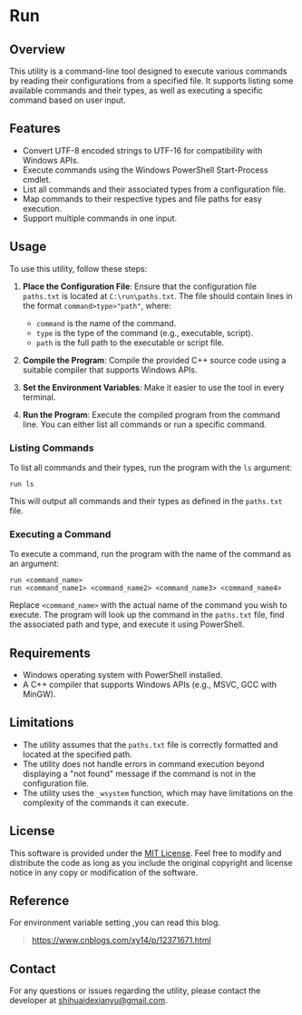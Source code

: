 # Run

## Overview
This utility is a command-line tool designed to execute various commands by reading their configurations from a specified file. It supports listing some available commands and their types, as well as executing a specific command based on user input.

## Features
- Convert UTF-8 encoded strings to UTF-16 for compatibility with Windows APIs.
- Execute commands using the Windows PowerShell Start-Process cmdlet.
- List all commands and their associated types from a configuration file.
- Map commands to their respective types and file paths for easy execution.
- Support multiple commands in one input.

## Usage
To use this utility, follow these steps:

1. **Place the Configuration File**: Ensure that the configuration file `paths.txt` is located at `C:\run\paths.txt`. The file should contain lines in the format `command>type>"path"`, where:
   - `command` is the name of the command.
   - `type` is the type of the command (e.g., executable, script).
   - `path` is the full path to the executable or script file.

2. **Compile the Program**: Compile the provided C++ source code using a suitable compiler that supports Windows APIs.

3. **Set the Environment Variables**: Make it easier to use the tool in every terminal.

4. **Run the Program**: Execute the compiled program from the command line. You can either list all commands or run a specific command.

### Listing Commands
To list all commands and their types, run the program with the `ls` argument:
```
run ls
```
This will output all commands and their types as defined in the `paths.txt` file.

### Executing a Command
To execute a command, run the program with the name of the command as an argument:
```
run <command_name>
run <command_name1> <command_name2> <command_name3> <command_name4>
```
Replace `<command_name>` with the actual name of the command you wish to execute. The program will look up the command in the `paths.txt` file, find the associated path and type, and execute it using PowerShell.

## Requirements
- Windows operating system with PowerShell installed.
- A C++ compiler that supports Windows APIs (e.g., MSVC, GCC with MinGW).

## Limitations
- The utility assumes that the `paths.txt` file is correctly formatted and located at the specified path.
- The utility does not handle errors in command execution beyond displaying a "not found" message if the command is not in the configuration file.
- The utility uses the `_wsystem` function, which may have limitations on the complexity of the commands it can execute.

## License
This software is provided under the [MIT License](https://opensource.org/licenses/MIT). Feel free to modify and distribute the code as long as you include the original copyright and license notice in any copy or modification of the software.

## Reference
For environment variable setting ,you can read this blog.
> https://www.cnblogs.com/xy14/p/12371671.html

## Contact
For any questions or issues regarding the utility, please contact the developer at [shihuaidexianyu@gmail.com](mailto:your_email@example.com).
